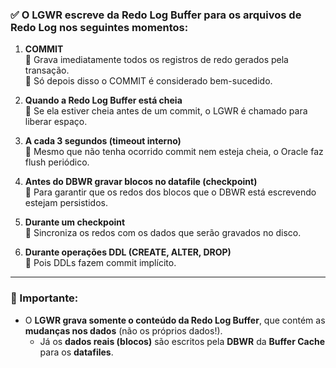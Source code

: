 ### ✅ **O LGWR escreve da Redo Log Buffer para os arquivos de Redo Log** nos seguintes momentos:

1. **COMMIT**  
   🔹 Grava imediatamente todos os registros de redo gerados pela transação.  
   🔹 Só depois disso o COMMIT é considerado bem-sucedido.

2. **Quando a Redo Log Buffer está cheia**  
   🔹 Se ela estiver cheia antes de um commit, o LGWR é chamado para liberar espaço.

3. **A cada 3 segundos (timeout interno)**  
   🔹 Mesmo que não tenha ocorrido commit nem esteja cheia, o Oracle faz flush periódico.

4. **Antes do DBWR gravar blocos no datafile (checkpoint)**  
   🔹 Para garantir que os redos dos blocos que o DBWR está escrevendo estejam persistidos.

5. **Durante um checkpoint**  
   🔹 Sincroniza os redos com os dados que serão gravados no disco.

6. **Durante operações DDL (CREATE, ALTER, DROP)**  
   🔹 Pois DDLs fazem commit implícito.

---

### 📌 Importante:
- O **LGWR grava somente o conteúdo da Redo Log Buffer**, que contém as **mudanças nos dados** (não os próprios dados!).
   - Já os **dados reais (blocos)** são escritos pela **DBWR** da **Buffer Cache** para os **datafiles**.